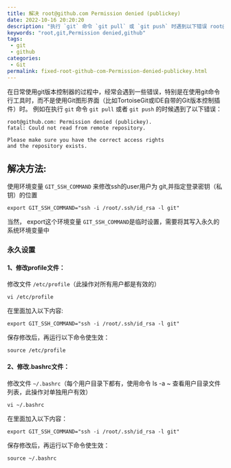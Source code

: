 ```yaml
---
title: 解决 root@github.com Permission denied (publickey)
date: 2022-10-16 20:20:20
description: "执行 `git` 命令 `git pull` 或 `git push` 时遇到以下错误 root@github.com Permission denied (publickey)"
keywords: "root,git,Permission denied,github"
tags: 
 - git
 - github
categories:
 - Git
permalink: fixed-root-github-com-Permission-denied-publickey.html
---
```

在日常使用git版本控制器的过程中，经常会遇到一些错误，特别是在使用git命令行工具时，而不是使用Git图形界面（比如TortoiseGit或IDE自带的Git版本控制插件）时。
例如在执行 `git` 命令 `git pull` 或者 `git push` 的时候遇到了以下错误：
```
root@github.com: Permission denied (publickey).
fatal: Could not read from remote repository.

Please make sure you have the correct access rights
and the repository exists.
```
## 解决方法:
<!-- more -->
使用环境变量 `GIT_SSH_COMMAND` 来修改ssh的user用户为 git,并指定登录密钥（私钥）的位置
```
export GIT_SSH_COMMAND="ssh -i /root/.ssh/id_rsa -l git"
```
当然， export这个环境变量 `GIT_SSH_COMMAND`是临时设置，需要将其写入永久的系统环境变量中

### 永久设置

#### 1、修改profile文件：
修改文件 `/etc/profile`（此操作对所有用户都是有效的）
```
vi /etc/profile
```
在里面加入以下内容:
```
export GIT_SSH_COMMAND="ssh -i /root/.ssh/id_rsa -l git"
```
保存修改后，再运行以下命令使生效：
```
source /etc/profile
```

#### 2、修改.bashrc文件：
修改文件 `~/.bashrc`（每个用户目录下都有，使用命令 ls -a ~ 查看用户目录文件列表，此操作对单独用户有效）
```
vi ~/.bashrc
```
在里面加入以下内容：
```
export GIT_SSH_COMMAND="ssh -i /root/.ssh/id_rsa -l git"
```
保存修改后，再运行以下命令使生效：
```
source ~/.bashrc
```

